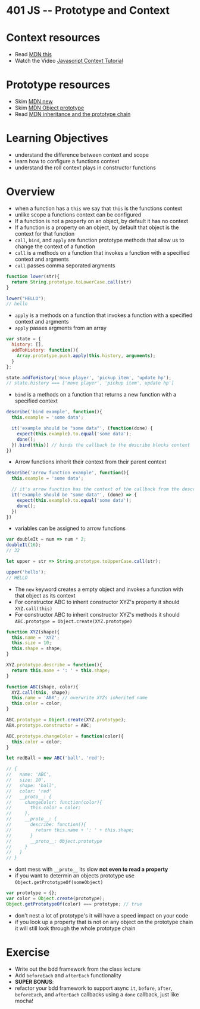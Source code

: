 # 401 JS -- Prototype and Context

# Context resources
* Read [MDN this]
* Watch the Video [Javascript Context Tutorial]

# Prototype resources
* Skim [MDN new]
* Skim [MDN Object prototype]
* Read [MDN inheritance and the prototype chain]

# Learning Objectives
* understand the difference between context and scope
* learn how to configure a functions context
* understand the roll context plays in constructor functions

# Overview
* when a function has a `this` we say that `this` is the functions context
* unlike scope a functions context can be configured
* If a function is not a property on an object, by default it has no context
* If a function is a property on an object, by default that object is the context for that function
* `call`, `bind`, and `apply` are function prototype methods that allow us to change the context of a function
* `call` is a methods on a function that invokes a function with a specified context and argments  
 * `call` passes comma seporated argments
``` javascript
function lower(str){
  return String.prototype.toLowerCase.call(str)
}

lower("HELLO");
// hello
```  
* `apply` is a methods on a function that invokes a function with a specified context and argments  
 * `apply` passes argments from an array  
``` javascript
var state = {
  history: [],
  addToHistory: function(){ 
    Array.prototype.push.apply(this.history, arguments);
  }
};

state.addToHistory('move player', 'pickup item', 'update hp');
// state.history === ['move player', 'pickup item', update hp']
```   
* `bind` is a methods on a function that returns a new function with a specified context
``` javascript
describe('bind example', function(){
  this.example = 'some data';

  it('example should be "some data"', (function(done) {
    expect(this.example).to.equal('some data');
    done();
  }).bind(this)) // binds the callback to the describe blocks context
})

```   
* Arrow functions inherit their context from their parent context
``` javascript
describe('arrow function example', function(){
  this.example = 'some data';

  // it's arrow function has the context of the callback from the describe block
  it('example should be "some data"', (done) => {
    expect(this.example).to.equal('some data');
    done();
  })
})
```
* variables can be assigned to arrow functions  
``` javascript
var doubleIt = num => num * 2;
doubleIt(16);
// 32

let upper = str => String.prototype.toUpperCase.call(str);

upper('hello');
// HELLO
```
* The `new` keyword creates a empty object and invokes a function with that object as its context
* For constructor ABC to inherit constructor XYZ's property it should `XYZ.call(this)` 
* For constructor ABC to inherit constructor XYZ's methods it should `ABC.prototype = Object.create(XYZ.prototype)`
``` javascript
function XYZ(shape){
  this.name = 'XYZ';
  this.size = 10;
  this.shape = shape;
}

XYZ.prototype.describe = function(){
  return this.name + ': ' + this.shape;
}

function ABC(shape, color){
  XYZ.call(this, shape);
  this.name = 'ABX'; // overwrite XYZs inherited name
  this.color = color;
}

ABC.prototype = Object.create(XYZ.prototype);
ABX.prototype.constructor = ABC;

ABC.prototype.changeColor = function(color){
  this.color = color;
}

let redBall = new ABC('ball', 'red');

// {
//   name: 'ABC',
//   size: 10',
//   shape: 'ball',
//   color: 'red'
//   __proto__: {
//     changeColor: function(color){
//       this.color = color;
//     },
//     __proto__: {
//       describe: function(){
//         return this.name + ': ' + this.shape;
//       }
//       __proto__: Object.prototype
//     }
//   }
// }

```
* dont mess with `__proto__` its slow **not even to read a property**
* if you want to determin an objects prototype use `Object.getPrototypeOf(someObject)`
``` javascript
var prototype = {};
var color = Object.create(prototype);
Object.getPrototypeOf(color) === prototype; // true
```
* don't nest a lot of prototype's it will have a speed impact on your code
* if you look up a property that is not on any object on the prototype chain it will still look through the whole prototype chain

# Exercise
* Write out the bdd framework from the class lecture
* Add `beforeEach` and `afterEach` functionality
* **SUPER BONUS**: 
 * refactor your bdd framework to support async `it`, `before`, `after`, `beforeEach`, and `afterEach` callbacks using a `done` callback, just like mocha!

[MDN new]: https://developer.mozilla.org/en-US/docs/Web/JavaScript/Reference/Operators/new

[MDN Object prototype]: https://developer.mozilla.org/en-US/docs/Web/JavaScript/Reference/Global_Objects/Object/prototype 

[MDN inheritance and the prototype chain]: https://developer.mozilla.org/en-US/docs/Web/JavaScript/Inheritance_and_the_prototype_chain

[MDN this]: https://developer.mozilla.org/en-US/docs/Web/JavaScript/Reference/Operators/this

[Javascript Context Tutorial]: https://www.youtube.com/watch?v=fjJoX9F_F5g

